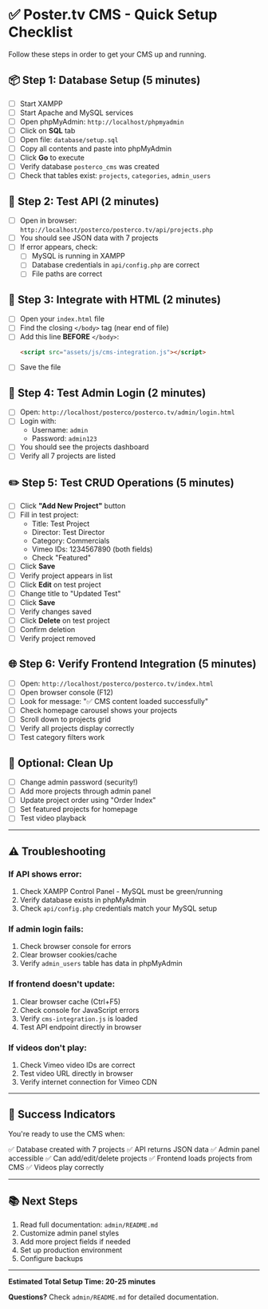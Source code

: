 # ✅ Poster.tv CMS - Quick Setup Checklist

Follow these steps in order to get your CMS up and running.

## 📦 Step 1: Database Setup (5 minutes)

- [ ] Start XAMPP
- [ ] Start Apache and MySQL services
- [ ] Open phpMyAdmin: `http://localhost/phpmyadmin`
- [ ] Click on **SQL** tab
- [ ] Open file: `database/setup.sql`
- [ ] Copy all contents and paste into phpMyAdmin
- [ ] Click **Go** to execute
- [ ] Verify database `posterco_cms` was created
- [ ] Check that tables exist: `projects`, `categories`, `admin_users`

## 🔌 Step 2: Test API (2 minutes)

- [ ] Open in browser: `http://localhost/posterco/posterco.tv/api/projects.php`
- [ ] You should see JSON data with 7 projects
- [ ] If error appears, check:
  - [ ] MySQL is running in XAMPP
  - [ ] Database credentials in `api/config.php` are correct
  - [ ] File paths are correct

## 🎨 Step 3: Integrate with HTML (2 minutes)

- [ ] Open your `index.html` file
- [ ] Find the closing `</body>` tag (near end of file)
- [ ] Add this line **BEFORE** `</body>`:
  ```html
  <script src="assets/js/cms-integration.js"></script>
  ```
- [ ] Save the file

## 🔐 Step 4: Test Admin Login (2 minutes)

- [ ] Open: `http://localhost/posterco/posterco.tv/admin/login.html`
- [ ] Login with:
  - Username: `admin`
  - Password: `admin123`
- [ ] You should see the projects dashboard
- [ ] Verify all 7 projects are listed

## ✏️ Step 5: Test CRUD Operations (5 minutes)

- [ ] Click **"Add New Project"** button
- [ ] Fill in test project:
  - Title: Test Project
  - Director: Test Director
  - Category: Commercials
  - Vimeo IDs: 1234567890 (both fields)
  - Check "Featured"
- [ ] Click **Save**
- [ ] Verify project appears in list
- [ ] Click **Edit** on test project
- [ ] Change title to "Updated Test"
- [ ] Click **Save**
- [ ] Verify changes saved
- [ ] Click **Delete** on test project
- [ ] Confirm deletion
- [ ] Verify project removed

## 🌐 Step 6: Verify Frontend Integration (5 minutes)

- [ ] Open: `http://localhost/posterco/posterco.tv/index.html`
- [ ] Open browser console (F12)
- [ ] Look for message: "✅ CMS content loaded successfully"
- [ ] Check homepage carousel shows your projects
- [ ] Scroll down to projects grid
- [ ] Verify all projects display correctly
- [ ] Test category filters work

## 🎯 Optional: Clean Up

- [ ] Change admin password (security!)
- [ ] Add more projects through admin panel
- [ ] Update project order using "Order Index"
- [ ] Set featured projects for homepage
- [ ] Test video playback

---

## ⚠️ Troubleshooting

### If API shows error:
1. Check XAMPP Control Panel - MySQL must be green/running
2. Verify database exists in phpMyAdmin
3. Check `api/config.php` credentials match your MySQL setup

### If admin login fails:
1. Check browser console for errors
2. Clear browser cookies/cache
3. Verify `admin_users` table has data in phpMyAdmin

### If frontend doesn't update:
1. Clear browser cache (Ctrl+F5)
2. Check console for JavaScript errors
3. Verify `cms-integration.js` is loaded
4. Test API endpoint directly in browser

### If videos don't play:
1. Check Vimeo video IDs are correct
2. Test video URL directly in browser
3. Verify internet connection for Vimeo CDN

---

## 🎉 Success Indicators

You're ready to use the CMS when:

✅ Database created with 7 projects
✅ API returns JSON data
✅ Admin panel accessible
✅ Can add/edit/delete projects
✅ Frontend loads projects from CMS
✅ Videos play correctly

---

## 📚 Next Steps

1. Read full documentation: `admin/README.md`
2. Customize admin panel styles
3. Add more project fields if needed
4. Set up production environment
5. Configure backups

---

**Estimated Total Setup Time: 20-25 minutes**

**Questions?** Check `admin/README.md` for detailed documentation.
